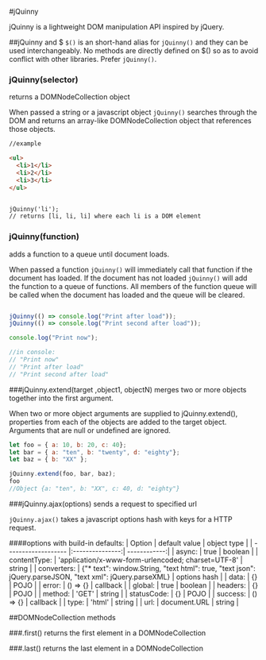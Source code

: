 #jQuinny

jQuinny is a lightweight DOM manipulation API inspired by jQuery.

##jQuinny and $
`$()` is an short-hand alias for `jQuinny()` and they can be used interchangeably. No methods are directly defined on $() so as to avoid conflict with other libraries. Prefer `jQuinny()`.

### jQuinny(selector)
returns a DOMNodeCollection object

When passed a string or a javascript object `jQuinny()` searches through the DOM and returns an array-like DOMNodeCollection object that references those objects.

```html
//example

<ul>
  <li>1</li>
  <li>2</li>
  <li>3</li>
</ul>


jQuinny('li');
// returns [li, li, li] where each li is a DOM element

```
### jQuinny(function)
adds a function to a queue until document loads.

When passed a function `jQuinny()` will immediately call that function if the document has loaded. If the document has not loaded `jQuinny()` will add the function to a queue of functions. All members of the function queue will be called when the document has loaded and the queue will be cleared.

```javascript

jQuinny(() => console.log("Print after load"));
jQuinny(() => console.log("Print second after load"));

console.log("Print now");

//in console:
// "Print now"
// "Print after load"
// "Print second after load"
```

###jQuinny.extend(target ,object1, objectN)
merges two or more objects together into the first argument.

When two or more object arguments are supplied to jQuinny.extend(), properties from each of the objects are added to the target object. Arguments that are null or undefined are ignored.

```javascript
let foo = { a: 10, b: 20, c: 40};
let bar = { a: "ten", b: "twenty", d: "eighty"};
let baz = { b: "XX" };

jQuinny.extend(foo, bar, baz);
foo
//Object {a: "ten", b: "XX", c: 40, d: "eighty"}
```

###jQuinny.ajax(options)
sends a request to specified url

`jQuinny.ajax()` takes a javascript options hash with keys for a HTTP request.

####options with build-in defaults:
| Option              | default value   | object type  |
| ------------------- |:---------------:| ------------:|
| async:              | true            | boolean      |
| contentType:        | 'application/x-www-form-urlencoded; charset=UTF-8'                          | string       |
| converters:         | {"* text": window.String, "text html": true, "text json": jQuery.parseJSON, "text xml": jQuery.parseXML}                        | options hash |
| data:               | {}              | POJO         |
| error:              | () => {}        | callback     |
| global:             | true            | boolean      |
| headers:            | {}              | POJO         |
| method:             | 'GET'           | string       |
| statusCode:         | {}              | POJO         |
| success:            | () => {}        | callback     |
| type:               | 'html'          | string       |
| url:                | document.URL    | string       |


##DOMNodeCollection methods

###.first()
returns the first element in a DOMNodeCollection

###.last()
returns the last element in a DOMNodeCollection
